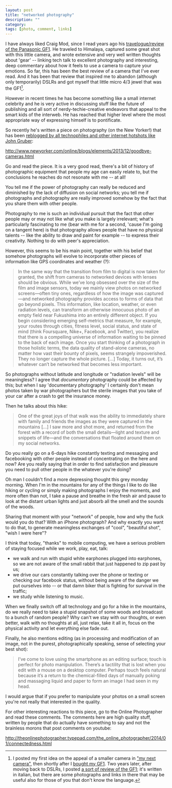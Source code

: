 ```yaml
---
layout: post
title: "networked photography"
description: ""
category:
tags: [photo, comment, links]
---
```


I have always liked Craig Mod, since I read years ago his [travelogue/review of the Panasonic GF1](http://craigmod.com/journal/gf1-fieldtest/). He traveled to Himalaya, captured some great shot with this little camera, and wrote extensive and very well written thoughts about 'gear' -- linking tech talk to excellent photography and interesting, deep commentary about how it feels to use a camera to capture your emotions. So far, this has been the best review of a camera that I've ever read. And it has been that review that inspired me to abandon (although only temporarily) DSLRs and got myself that little micro 4/3 jewel that was the GF1[^nota-gf1].

<!-- He moved on to become something like a celebrity in the accultured borough of the web; he is an opinion maker now, and he's reached that higher level where he does not discuss common things anymore or stimulate my lowly interests, and what he does (seems to me at least) is pontificating on various subjects. And I have began to dislike his pieces, because they sound pompous and self-important.
 -->

However in recent times he has become something like a small internet celebrity and he is very active in discussing stuff like the future of publishing and all sort of nerdy-techie-creative endeavors that appeal to the smart kids of the interweb. He has reached that higher level where the most appropriate way of expressing himself is to pontificate.

So recently he's written a piece on photography (on the New Yorker!) that has been [reblogged by all technophiles and other internet hotshots like John Gruber](http://daringfireball.net/linked/2014/01/11/mod-cameras):

<http://www.newyorker.com/online/blogs/elements/2013/12/goodbye-cameras.html>

Go and read the piece. It is a very good read, there's a bit of history of photographic equipment that people my age can easily relate to, but the conclusions he reaches do not resonate with me -- at all!

You tell me if the power of photography can really be reduced and diminished by the lack of diffusion on social networks; you tell me if photographs and photography are really improved somehow by the fact that you share them with other people.

Photography to me is such an individual pursuit that the fact that other people may or may not like what you make is largely irrelevant; what's particularly fascinating to me (bear with me for a second, 'cause I'm going on a tangent here) is that photography allows people that have no physical talents -- like the ability to draw and paint for example -- to express their creativity. Nothing to do with peer's appreciation.

However, this seems to be his main point, together with his belief that somehow photographs will evolve to incorporate other pieces of information like GPS coordinates and weather (?):

> In the same way that the transition from film to digital is now taken for granted, the shift from cameras to networked devices with lenses should be obvious. While we’ve long obsessed over the size of the film and image sensors, today we mainly view photos on networked screens—often tiny ones, regardless of how the image was captured—and networked photography provides access to forms of data that go beyond pixels. This information, like location, weather, or even radiation levels, can transform an otherwise innocuous photo of an empty field near Fukushima into an entirely different object. If you begin considering emerging self-metrics that measure, for example, your routes through cities, fitness level, social status, and state of mind (think Foursquare, Nike+, Facebook, and Twitter), you realize that there is a compelling universe of information waiting to be pinned to the back of each image. Once you start thinking of a photograph in those holistic terms, the data quality of stand-alone cameras, no matter how vast their bounty of pixels, seems strangely impoverished. They no longer capture the whole picture.
[...]
Today, it turns out, it’s whatever can’t be networked that becomes less important.

So photographs without latitude and longitude or "radiation levels" will be meaningless? I  agree that _documentary_ photography could be affected by this; but when I say 'documentary photography' I certainly don't mean  photos taken by war photographers but the sterile images that you take of your car after a crash to get the insurance money. 

<!-- 
A parte che uno che non vede la differenza tra le foto scattate con un iphone e quelle fatte con una macchina seria, mi fa dubitare sulle sue capacita' di giudizio; cioe' chiaro che se te le guardi su un telefonino lo so benissimo che e' difficile apprezzare le qualita' di una foto scattate con una D800, ma e' lo schermo del telefonino il mezzo principale per gustarsi certe cose? Non credo che un regista tipo Scorsese o Coppola facciano i loro film con l'idea che poi questi film vengano visti sugli schermini da 5". 
 -->

Then he talks about this hike:

> One of the great joys of that walk was the ability to immediately share with family and friends the images as they were captured in the mountains [...]
> I saw more and shot more, and returned from the forest with a record of both the small details—light and texture and snippets of life—and the conversations that floated around them on my social networks.

Do you really go on a 6-days hike constantly texting and messaging and facebooking with other people instead of concentrating on the here and now? Are you really saying that in order to find satisfaction and pleasure you need to pull other people in the whatever you're doing?

Oh man I couldn't find a more depressing thought this grey monday morning. When I'm in the mountains for any of the things I like to do like hiking or cycling or simply making photographs I enjoy the moments, and more often than not, I take a pause and breathe in the fresh air and pause to look at the distant urban lights and just absorb all the smell and the sounds of the woods.

Sharing that moment with your "network" of people, how and why the fuck would you do that? With an iPhone photograph? And why exactly you want to do that, to generate meaningless exchanges of "cool", "beautiful shot", "wish I were here"?

I think that today, "thanks" to mobile computing, we have a serious problem of staying focused while we work, play, eat, talk: 

* we walk and run with stupid white earphones plugged into earphones, so we are not aware of the small rabbit that just happened to zip past by us;
* we drive our cars constantly talking over the phone or texting or checking our facebook status, without being aware of the danger we put ourselves into -- or that damn biker that is fighting for survival in the traffic;
* we study while listening to music.

When we finally switch off all technology and go for a hike in the mountains, do we really need to take a stupid snapshot of some woods and broadcast to a bunch of random people? Why can't we stay with our thoughts, or even better, walk with no thoughts at all, just relax, take it all in, focus on the physical activity and let everything else fade out.

Finally, he also mentions editing (as in processing and modification of an image, not in the purest, photographically speaking, sense of selecting your best shot):

> I’ve come to love using the smartphone as an editing surface; touch is perfect for photo manipulation. There’s a tactility that is lost when you edit with a mouse on a desktop computer. Perhaps touch feels natural because it’s a return to the chemical-filled days of manually poking and massaging liquid and paper to form an image I had seen in my head.

I would argue that if you prefer to manipulate your photos on a small screen you're not really that interested in the quality. 

For other interesting reactions to this piece, go to the Online Photographer and read these comments. The comments here are high quality stuff, written by people that do actually have something to say and not the brainless morons that post comments on youtube:

<http://theonlinephotographer.typepad.com/the_online_photographer/2014/01/connectedness.html>

<!-- 

## versione italiana

Di Craig Mod mi ricordo la recensione della GF1 (trekking in himalaya, fotografie molto belle scattate con quella che all'epoca era un piccolo gioiello che poi mi convinse ad andare mirrorless e abbandonare -- anche se solo temporaneamente -- le reflex).

Adesso e' diventato un'opinionista, scrive e pontifica (addirittura sul New Yorker!) e francamente mi sta iniziando a staer un po' sulle palle. Avete letto questo ultimo suo pezzo che e' stato ovviamente ripreso da tutti i tecnofili boriosi e hipster come John Gruber etc?:

<http://www.newyorker.com/online/blogs/elements/2013/12/goodbye-cameras.html>

Ditemi voi se davvero il potere della fotografia, le sensazioni ed emozioni che ci da' la creazione di immagini, puo' essere ridotto e castrato in qualche modo dalla mancata diffusione e commenti e pubblicazione sui social network. 

Cioe' mi sembra questo il suo punto:

> In the same way that the transition from film to digital is now taken for granted, the shift from cameras to networked devices with lenses should be obvious. While we’ve long obsessed over the size of the film and image sensors, today we mainly view photos on networked screens—often tiny ones, regardless of how the image was captured—and networked photography provides access to forms of data that go beyond pixels. This information, like location, weather, or even radiation levels, can transform an otherwise innocuous photo of an empty field near Fukushima into an entirely different object. If you begin considering emerging self-metrics that measure, for example, your routes through cities, fitness level, social status, and state of mind (think Foursquare, Nike+, Facebook, and Twitter), you realize that there is a compelling universe of information waiting to be pinned to the back of each image. Once you start thinking of a photograph in those holistic terms, the data quality of stand-alone cameras, no matter how vast their bounty of pixels, seems strangely impoverished. They no longer capture the whole picture.
[...]
Today, it turns out, it’s whatever can’t be networked that becomes less important.

A parte che uno che non vede la differenza tra le foto scattate con un iphone e quelle fatte con una macchina seria, mi fa dubitare sulle sue capacita' di giudizio; cioe' chiaro che se te le guardi su un telefonino lo so benissimo che e' difficile apprezzare le qualita' di una foto scattate con una D800, ma e' lo schermo del telefonino il mezzo principale per gustarsi certe cose? Non credo che un regista tipo Scorsese o Coppola facciano i loro film con l'idea che poi questi film vengano visti sugli schermini da 5". 

 -->

[^nota-gf1]: I posted my first idea on the appeal of a smaller camera in ["my next camera"](http://aadm.github.com/2010-08-19-my-next-camera.html), then shortly after I [bought my GF1](http://aadm.github.com/2010-09-11-it-was-unintentional.html). Two years later, after moving back to DSLRs, I posted [a sort of review of the GF1](2012-07-31-panasonic-gf1-recensione-fuori-tempo.html); it's written in italian, but there are some photographs and links in there that may be useful also for those of you that don't know the language.



